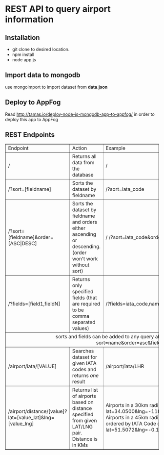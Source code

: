 # REST API to query airport information

## Installation

<ul><li>git clone to desired location.</li>
<li>npm install</li>
<li>node app.js</li>
</ul>

## Import data to mongodb
use mongoimport to import dataset from <b>data.json</b>

## Deploy to AppFog
Read http://tamas.io/deploy-node-js-mongodb-app-to-appfog/ in order to deploy this app to AppFog

## REST Endpoints

<table border="1" cellpadding="5">
<tr><td>Endpoint</td><td>Action</td><td>Example</td></tr>
<tr><td>/</td><td>Returns all data from the database</td><td>/</td></tr>
<tr><td>/?sort=[fieldname]</td><td>Sorts the dataset by fieldname</td><td>/?sort=iata_code</td></tr>
<tr><td>/?sort=[fieldname]&order=[ASC|DESC]</td><td>Sorts the dataset by fieldname and orders either ascending or descending. (order won't work without sort)</td><td>/
/?sort=iata_code&order=desc</td></tr>
<tr><td>/?fields=[field1,fieldN]</td><td>Returns only specified fields (that are required to be comma separated values)</td><td>/?fields=iata_code,name</td></tr>
<tr><td colspan="3" align="center">sorts and fields can be added to any query above and can be combined such as ?sort=name&order=asc&fields=iata_code,name</td></tr>
<tr><td>/airport/iata/[VALUE]</td><td>Searches dataset for given IATA codes and returns <i>one</i> result</td><td>/airport/iata/LHR</td></tr>
<tr><td>/airport/distance/[value]?lat=[value_lat]&lng=[value_lng]</td><td>Returns list of airports based on distance specified from given LAT/LNG pair. Distance is in KMs</td><td>Airports in a 30km radius of Los Angeles: /airport/distance/30?lat=34.0500&lng=-118.2500<br>Airports in a 45km radius of London, showing name and IATA code only, ordered by IATA Code descending: /airport/distance/45?lat=51.5072&lng=-0.1275&fields=name,iata_code&sort=iata_code&order=desc</td></tr>
</table>
